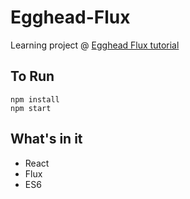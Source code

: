 # Egghead-Flux

Learning project @ [Egghead Flux tutorial](https://egghead.io/lessons/react-flux-architecture-overview-and-project-setup)

## To Run

```
npm install
npm start
```

## What's in it

- React
- Flux
- ES6